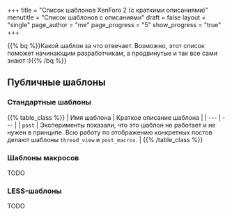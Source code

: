 +++
title = "Список шаблонов XenForo 2 (с краткими описаниями)"
menutitle = "Список шаблонов с описаниями"
draft = false
layout = "single"
page_author = "me"
page_progress = "5"
show_progress = "true"
+++

{{% bq %}}Какой шаблон за что отвечает. Возможно, этот список поможет начинающим разработчикам, а продвинутые и так все сами знают :){{% /bq %}}

## Публичные шаблоны

### Стандартные шаблоны

{{% table_class %}}
| Имя шаблона | Краткое описание шаблона |
| --- | --- |
| `post` | Эксперименты показали, что это шаблон не работает и не нужен в принципе. Всю работу по отображению конкретных постов делают шаблоны `thread_view` и `post_macros`. |
{{% /table_class %}}

### Шаблоны макросов

TODO

### LESS-шаблоны

TODO



